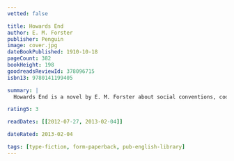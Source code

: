 ```yaml
---
vetted: false

title: Howards End
author: E. M. Forster
publisher: Penguin
image: cover.jpg
dateBookPublished: 1910-10-18
pageCount: 382
bookHeight: 198
goodreadsReviewId: 378096715
isbn13: 9780141199405

summary: |
  Howards End is a novel by E. M. Forster about social conventions, codes of conduct and relationships in turn-of-the-century England. A strong-willed and intelligent woman refuses to allow the pretensions of her husband's smug English family to ruin her life. Howards End is considered by some to be Forster's masterpiece.

rating5: 3

readDates: [[2012-07-27, 2013-02-04]]

dateRated: 2013-02-04

tags: [type-fiction, form-paperback, pub-english-library]
---
```

